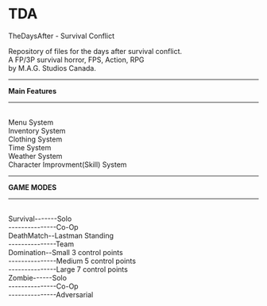 # TDA
TheDaysAfter - Survival Conflict<br>

Repository of files for the days after survival conflict.<br>  A FP/3P survival horror, FPS, Action, RPG<br> by M.A.G. Studios Canada.

*****************
**Main Features**
*****************
<br>
Menu System <br>
Inventory System<br>
Clothing System<br>
Time System<br>
Weather System<br>
Character Improvment(Skill) System<br>


**************
**GAME MODES**
**************
<br>
Survival-------Solo<br>
---------------Co-Op<br>
DeathMatch--Lastman Standing<br>
---------------Team <br>
Domination--Small 3 control points<br>
---------------Medium 5 control points<br>
---------------Large 7 control points<br>
Zombie------Solo<br>
---------------Co-Op<br>
---------------Adversarial <br>
